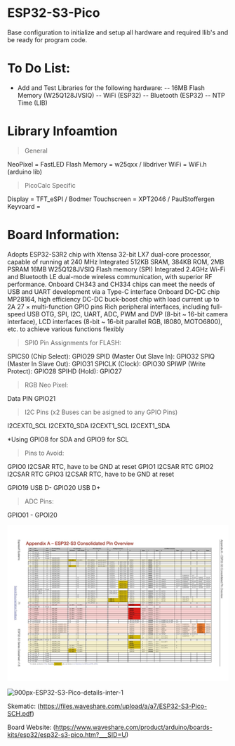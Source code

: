 # ESP32-S3-Pico
Base configuration to initialize and setup all hardware and required llib's and be ready for program code.

# To Do List:

- Add and Test Libraries for the following hardware:
-- 16MB Flash Memory  (W25Q128JVSIQ)
-- WiFi               (ESP32)
-- Bluetooth          (ESP32)
-- NTP Time           (LIB)

# Library Infoamtion

> General

NeoPixel      = FastLED
Flash Memory  = w25qxx  / libdriver
WiFi          = WiFi.h   (arduino lib)

> PicoCalc Specific

Display       = TFT_eSPI / Bodmer
Touchscreen   = XPT2046 / PaulStoffergen
Keyvoard      = 

# Board Information:

Adopts ESP32-S3R2 chip with Xtensa 32-bit LX7 dual-core processor, capable of running at 240 MHz
Integrated 512KB SRAM, 384KB ROM, 2MB PSRAM
16MB W25Q128JVSIQ Flash memory (SPI)
Integrated 2.4GHz Wi-Fi and Bluetooth LE dual-mode wireless communication, with superior RF performance.
Onboard CH343 and CH334 chips can meet the needs of USB and UART development via a Type-C interface
Onboard DC-DC chip MP28164, high efficiency DC-DC buck-boost chip with load current up to 2A
27 × multi-function GPIO pins
Rich peripheral interfaces, including full-speed USB OTG, SPI, I2C, UART, ADC, PWM and DVP (8-bit ~ 16-bit camera interface), LCD interfaces (8-bit ~ 16-bit parallel RGB, I8080, MOTO6800), etc. to achieve various functions flexibly

> SPI0 Pin Assignments for FLASH:

SPICS0 (Chip Select):       GPIO29
SPID (Master Out Slave In): GPIO32
SPIQ (Master In Slave Out): GPIO31
SPICLK (Clock):             GPIO30
SPIWP (Write Protect):      GPIO28
SPIHD (Hold):               GPIO27

> RGB Neo Pixel:

Data PIN                    GPIO21

> I2C Pins (x2 Buses can be asigned to any GPIO Pins)

I2CEXT0_SCL
I2CEXT0_SDA
I2CEXT1_SCL
I2CEXT1_SDA

*Using GPIO8 for SDA and GPIO9 for SCL

> Pins to Avoid:

GPIO0   I2CSAR RTC, have to be GND at reset
GPIO1   I2CSAR RTC
GPIO2   I2CSAR RTC
GPIO3   I2CSAR RTC, have to be GND at reset

GPIO19  USB D-
GPIO20  USB D+

> ADC Pins:

GPIO01 - GPOI20

![ESP32-S3 Pins](<Esp32-s3_datasheet_en Page 071.jpg>)

![900px-ESP32-S3-Pico-details-inter-1](https://github.com/user-attachments/assets/15d441bf-06bd-4bac-abaf-f670f46ad978)

Skematic: (https://files.waveshare.com/upload/a/a7/ESP32-S3-Pico-SCH.pdf)

Board Website: (https://www.waveshare.com/product/arduino/boards-kits/esp32/esp32-s3-pico.htm?___SID=U)
